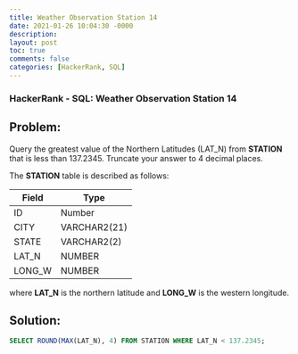 ```yaml
---
title: Weather Observation Station 14
date: 2021-01-26 10:04:30 -0000
description: 
layout: post
toc: true
comments: false
categories: [HackerRank, SQL]
---
```


### HackerRank - SQL: Weather Observation Station 14

## Problem:

Query the greatest value of the Northern Latitudes (LAT_N) from **STATION** that is less than 137.2345. Truncate your answer to 4 decimal places.

The **STATION** table is described as follows:

| Field      | Type |
| ----------- | ----------- |
| ID      | Number       |
| CITY   | VARCHAR2(21)        |
| STATE   | VARCHAR2(2)        |
| LAT_N   | NUMBER        |
| LONG_W   | NUMBER        |

where **LAT_N** is the northern latitude and **LONG_W** is the western longitude.

## Solution:

```sql
SELECT ROUND(MAX(LAT_N), 4) FROM STATION WHERE LAT_N < 137.2345;
```
